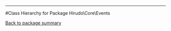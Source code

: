 - - -

#Class Hierarchy for Package Hirudo\Core\Events

<div><a href='https://github.com/JeyDotC/Hirudo-docs/blob/master/Hirudo/Core/Events/'>Back to package summary</a></div>

